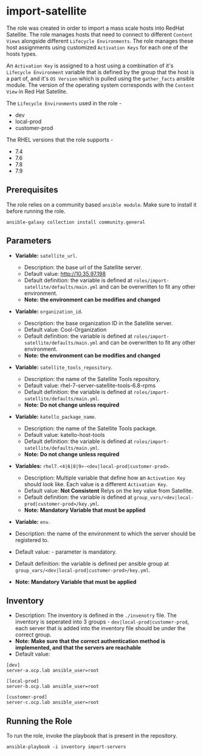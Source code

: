 import-satellite
================

The role was created in order to import a mass scale hosts into RedHat Satellite. The role manages hosts that need to connect to different `Content Views` alongside different `Lifecycle Environments`. The role manages these host assignments using customized `Activation Keys` for each one of the hosts types.

An `Activation Key` is assigned to a host using a combination of it's `Lifecycle Environment` variable that is defined by the group that the host is a part of, and it's `OS Version` which is pulled using the `gather_facts` ansible module. The version of the operating system corresponds with the `Content View` in Red Hat Satellite.

The `Lifecycle Environments` used in the role -
- dev
- local-prod
- customer-prod

The RHEL versions that the role supports -
- 7.4
- 7.6
- 7.8
- 7.9

Prerequisites
-------------

The role relies on a community based `ansible module`. Make sure to install it before running the role.
```
ansible-galaxy collection install community.general
```

Parameters
---------
- **Variable:** `satellite_url`.
  - Description: the base url of the Satellite server.
  - Default value: http://10.35.97.198
  - Default definition: the variable is defined at `roles/import-satellite/defaults/main.yml` and can be overwritten to fit any other environment.
  - **Note:** **the environment can be modifies and changed**

- **Variable:** `organization_id`.
  - Description: the base organization ID in the Satellite server.
  - Default value: Cool-Organization
  - Default definition: the variable is defined at `roles/import-satellite/defaults/main.yml` and can be overwritten to fit any other environment.
  - **Note:** **the environment can be modifies and changed**
  
- **Variable:** `satellite_tools_repository`.
  - Description: the name of the Satellite Tools repository.
  - Default value: rhel-7-server-satellite-tools-6.8-rpms
  - Default definition: the variable is defined at `roles/import-satellite/defaults/main.yml`.
  - **Note:** **Do not change unless required**
  
- **Variable:** `katello_package_name`.
  - Description: the name of the Satellite Tools package.
  - Default value: katello-host-tools
  - Default definition: the variable is defined at `roles/import-satellite/defaults/main.yml`.
  - **Note:** **Do not change unless required**
  
- **Variables:** `rhel7.<4|6|8|9>-<dev|local-prod|customer-prod>`.
  - Description: Multiple variable that define how an `Activation Key` should look like. Each value is a different `Activation Key`.
  - Default value: **Not Consistent** Relys on the key value from Satellite.
  - Default definition: the variable is defined at `group_vars/<dev|local-prod|customer-prod>/key.yml`.
  - **Note:** **Mandatory Variable that must be applied**

- **Variable:** `env`.
 - Description: the name of the environment to which the server should be registered to.
 - Default value: <none> - parameter is mandatory.
 - Default definition: the variable is defined per ansible group at `group_vars/<dev|local-prod|customer-prod>/key.yml`.
 - **Note:** **Mandatory Variable that must be applied**

Inventory
---------

- Description: The inventory is defined in the `./invenotry` file. The inventory is seperated into 3 groups - `dev|local-prod|customer-prod`, each server that is added into the inventory file should be under the correct group.
- **Note:** **Make sure that the correct authentication method is implemented, and that the servers are reachable**
- Default value:
```
[dev]
server-a.ocp.lab ansible_user=root

[local-prod]
server-b.ocp.lab ansible_user=root

[customer-prod]
server-c.ocp.lab ansible_user=root
```

Running the Role
----------------

To run the role, invoke the playbook that is present in the repository.
```
ansible-playbook -i inventory import-servers
```
